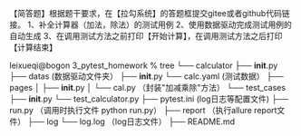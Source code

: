 【简答题】根据题干要求，在【拉勾系统】的答题框提交gitee或者github代码链接。
1、补全计算器（加法，除法）的测试用例
2、使用数据驱动完成测试用例的自动生成
3、在调用测试方法之前打印【开始计算】，在调用测试方法之后打印【计算结束】





leixueqi@bogon 3_pytest_homework % tree
└── calculator
    ├── __init__.py
    ├── datas  (数据驱动文件夹）
        ├── __init__.py
        └── calc.yaml (测试数据）
    ├── pages
    │    ├── __init__.py
    │    └── cal.py   （封装"加减乘除"方法）
    └── test_cases
        ├── __init__.py
        └── test_calculator.py
    ├── pytest.ini  (log日志等配置文件)
    ├── run.py   （调用时执行文件 python run.py）
    ├── report  （执行allure report文件）
    ├── log
        └── log.log （log日志文件）
    ├── README.md  